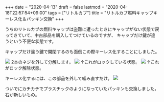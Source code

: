 +++
date = "2020-04-13"
draft = false
lastmod = "2020-04-18T22:57:54+09:00"
tags = ["リトルカブ"]
title = "リトルカブ燃料キャップキーレス化＆パッキン交換"
+++


うちのリトルカブの燃料キャップは盗難に遭ったときにキャップがない状態で戻ってきていて、中古部品を購入してつけているのですが、
キャップだけ鍵が違うという不便な状態です。

キャップだけ違う鍵で開閉するのも面倒この際キーレス化することにしました。

<img src="https://lh3.googleusercontent.com/skObpoPPpdiFfy_eoEYLTmtOAIAdUUVlmZPHWV7VAK6FVY2XB05azmQ0bvon9ZHIf4N_OFWE28Cu-28TwRBT9V5WWt9Koi2AMIzj9J9ds5z3yD6Cd8m8cmEGn6gxfgDIM_T5Qt7HqxgAnEQvjvvkjbay_DynbYSBIYvuS-RMubUrIeMBBCmRggB3p7VeQHOyaTmdxVcsecqBTxfXlT2sel5-qU4AjBenSaabGBAcGwKA7MUOwWahHBv9L3eWam2Cgs_Oh4YjOWFSbZldZGF951Ov8rqauBKPMSA4qqNDZr5kFJuc9gcwnCIUbmcJ4zaGtA9v6bfgKXR_AlSGXh3_h6Tu1ahuWAHfQe9myuTNwMtggdzbHmS0qYtbPHIHSbl-_N2XCr2Z3dKuhsA8JMExLlk2XTRJ85QVf_pvURiyZvfi_0UkXLw74uufKBXTNL5WyOImaetFVe26h2xAlXL6EFBnMrxjoFyaFj5OxIfH9NCzeRQNXvVzYqPE8nqR6Tq247CPqa0k-_LbBB5YpyoCLcY3FJbms_o4EZk7CrDHhn9XhxmtQlTq-iS99g6GwTms8XwfUDSgp93xue80jYMvrQrcU1AVkQ6EMyVxmY3qmYyXoaKQGSfnhWbFVJh7RklbIXa6OhP0xP5OydRGVw_fBWAMpuToxIPvDatISgis5WRaDncLFzQiwbeQFc8VuhaSlHa4s1TTddstJlQNdbHED_X-kaC4sSV3rH11vhUgAVW_JOUxxu-xjCE=w1361-h977-no">
2本のネジを外して分解します。


<img src="https://lh3.googleusercontent.com/nxRhC8AzGxbiSmneYE7RMGIMV0grhDv4jWezCCVubOxaFwwgVoS0LILvrORDLdQ-wBaZCbdkYvYqvA1KJbH9atmkr6LhQudRsoZ9LEEBAAg2exK6a1l0ZqQUUUQMaTA0i5XhUmK6YR14qRUQVqLlOPys3yjgw9MvCt76OljSJkYi2R4zB91ps9GodOUR_Ppxxqk0rEt7I9yAFJQepP5kDPGgMvGliV_I0O3M-D6UV8QCuiRALYC53DQ2XWFc5nsRolkWA7jSJQnwQ_ysKtpg4IgCnRUj48ApVz0_HmzRPIjb_rdwGz2zK5j83DPpNpVAqMybA2aITR76BP-io1d8IMJab6yhLGOabfgmOqAacAFce_H5QVw85niLVEgyDgVxknVU01cjJoGemdVgn21PfLZTIDOW1g6lWkmDM0JCAwxM1NPnzrUAj65XBlLfAK3StN7-pwamfL-txuIDMAdDnU7hHHO0MdVG0oz4j_TaibPRI9NZp9xoLbxUXju_hnAJH3iMgMYOMhjNg_AfT6jKVbiNlwPSR_MfUpG1VUd5KTxgctoorpoWGYxBn3cwq3OlKY3xJ15PkjDzXLlxkM6sqErniZ3Mxyg8gS7zf6Ph9bLBt4nFl88T3xUklSRy2Ks3E1KdKhm-UtsEWzaBEyXTpZXtxUnKIFqv3KOJLPczXvaDCcGDWxoFo3DalH7fMQi5FZNG6K3HHWer1t_CspgLn-tkhQFdx-Evyag4gOyrUzBx1xKVmOB8hpI=w1303-h977-no">
↑これがロックしている状態。

<img src="https://lh3.googleusercontent.com/nxRhC8AzGxbiSmneYE7RMGIMV0grhDv4jWezCCVubOxaFwwgVoS0LILvrORDLdQ-wBaZCbdkYvYqvA1KJbH9atmkr6LhQudRsoZ9LEEBAAg2exK6a1l0ZqQUUUQMaTA0i5XhUmK6YR14qRUQVqLlOPys3yjgw9MvCt76OljSJkYi2R4zB91ps9GodOUR_Ppxxqk0rEt7I9yAFJQepP5kDPGgMvGliV_I0O3M-D6UV8QCuiRALYC53DQ2XWFc5nsRolkWA7jSJQnwQ_ysKtpg4IgCnRUj48ApVz0_HmzRPIjb_rdwGz2zK5j83DPpNpVAqMybA2aITR76BP-io1d8IMJab6yhLGOabfgmOqAacAFce_H5QVw85niLVEgyDgVxknVU01cjJoGemdVgn21PfLZTIDOW1g6lWkmDM0JCAwxM1NPnzrUAj65XBlLfAK3StN7-pwamfL-txuIDMAdDnU7hHHO0MdVG0oz4j_TaibPRI9NZp9xoLbxUXju_hnAJH3iMgMYOMhjNg_AfT6jKVbiNlwPSR_MfUpG1VUd5KTxgctoorpoWGYxBn3cwq3OlKY3xJ15PkjDzXLlxkM6sqErniZ3Mxyg8gS7zf6Ph9bLBt4nFl88T3xUklSRy2Ks3E1KdKhm-UtsEWzaBEyXTpZXtxUnKIFqv3KOJLPczXvaDCcGDWxoFo3DalH7fMQi5FZNG6K3HHWer1t_CspgLn-tkhQFdx-Evyag4gOyrUzBx1xKVmOB8hpI=w1303-h977-no">
↑これがロック解除状態。


キーレス化するには、この部品を外して組み直すだけ。
<img src="https://lh3.googleusercontent.com/8m0G506oBPTtTc7lrL2TAgzQGOrYW61yiNzfKRnRIPpx4Gi1a6k3WH9F97-HP1ju6TJw7az2HM0uPh9zJ51HgvEDmGRyLYheOUt_5mlXX_cULKRg0-YPppg7J0YeV-eIz_31YJMIEpF1IIc4ohczEqXU1DccHJ4IkFwvQZRr3XxlTRpuw6P-FI0JR83fAikF7HlyC_iLCRZhufB-s-4zwMmg0YmCSnaLXJdu-iIKNQKBQi1gHp7JEFXCl3bZCsVb1N4qKYp1IO1e48URAf9GVKKwfi9ijtLUfWyoA9zweAFdFbEZ9Ge3ULXUz-uNQND7N5tEvTr0whO68C8q0Y6_U6zNZyXf7ZxmqQ8hZgmp_66p_p-lg3Ze5yCxCCSoRscyLYMuKM0rpaUQYKxXVogL4AUvnjmpPH1co_HVPBDhf19yMOSxcibKctkgE4Wq7H-iLS2R6L7N3uJJB5ApLhq-B9HHjQTJf4pGIHLAZt48lIAMfro7owL3a0aYYr2B5VmZdjZDj6G53xe3rMnNKZzbPmob3soi9EjlQT3JyuC-RPQ46hwaSriQBISzSthEQrQOKGCMug7mwQsvBVZW_CK-9vrisQ4eB3kTRbLx7akDYuXhnrYK5aV_vLYQYfAbDTimJG0_-zE2ihmmdZcqCVFhmpvC3b7udpVkWw_pKgAq0FAvt8oRZvaAhUVL_59KK210PPHwtf8Y1BChb87irfxJFdOhgkt6xe5HpnVZaa5Qsx8P94iBEz7zpI8=w1303-h977-no">

ついでにカチカチでプラスチックのようになっていたパッキンも交換しました。右が新しいもの。





